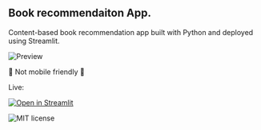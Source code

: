 ## Book recommendaiton App.

Content-based book recommendation app built with Python and deployed using Streamlit. 

![Preview](https://i.imgur.com/tTfJAcK.gif)


:rotating_light: Not mobile friendly :rotating_light:

Live:

[![Open in Streamlit](https://static.streamlit.io/badges/streamlit_badge_black_white.svg)](https://share.streamlit.io/pipegalera/book_recommendation_app/main)

![MIT license](https://img.shields.io/badge/License-MIT-blue.svg)
